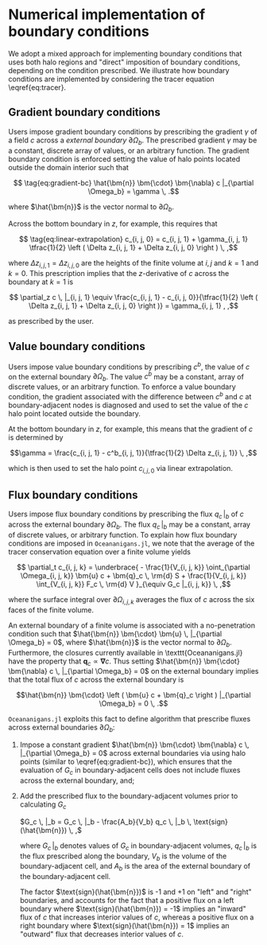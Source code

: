 # Numerical implementation of boundary conditions

We adopt a mixed approach for implementing boundary conditions that uses both halo regions and "direct" 
imposition of boundary conditions, depending on the condition prescribed.
We illustrate how boundary conditions are implemented by considering the tracer equation \eqref{eq:tracer}.

## Gradient boundary conditions 

Users impose gradient boundary conditions by prescribing the gradient $\gamma$ of a field $c$ across a 
*external boundary* $\partial \Omega_b$. 
The prescribed gradient $\gamma$ may be a constant, discrete array of values, or an arbitrary function. 
The gradient boundary condition is enforced setting the value of halo points located outside the domain interior such that 
```math
    \tag{eq:gradient-bc}
    \hat{\bm{n}} \bm{\cdot} \bm{\nabla} c |_{\partial \Omega_b} = \gamma \, .
```
where $\hat{\bm{n}}$ is the vector normal to $\partial \Omega_b$.

Across the bottom boundary in $z$, for example, this requires that
```math
    \tag{eq:linear-extrapolation}
    c_{i, j, 0} = c_{i, j, 1} + \gamma_{i, j, 1} \tfrac{1}{2} \left ( \Delta z_{i, j, 1} + \Delta z_{i, j, 0} \right ) \, ,
```
where $\Delta z_{i, j, 1} = \Delta z_{i, j, 0}$ are the heights of the finite volume at $i, j$ and $k=1$ and $k=0$. 
This prescription implies that the $z$-derivative of $c$ across the boundary at $k=1$ is
```math
    \partial_z c \, |_{i, j, 1} \equiv 
        \frac{c_{i, j, 1} - c_{i, j, 0}}{\tfrac{1}{2} \left ( \Delta z_{i, j, 1} + \Delta z_{i, j, 0} \right )} 
            = \gamma_{i, j, 1} , ,
```
as prescribed by the user.

## Value boundary conditions 

Users impose value boundary conditions by prescribing $c^b$, the value of $c$ on the external 
boundary $\partial \Omega_b$.
The value $c^b$ may be a constant, array of discrete values, or an arbitrary function.
To enforce a value boundary condition, the gradient associated with the difference between 
$c^b$ and $c$ at boundary-adjacent nodes is diagnosed and used to set the value of the $c$ halo point 
located outside the boundary.

At the bottom boundary in $z$, for example, this means that the gradient of $c$ is determined by
```math
\gamma = \frac{c_{i, j, 1} - c^b_{i, j, 1}}{\tfrac{1}{2} \Delta z_{i, j, 1}} \, ,
```
which is then used to set the halo point $c_{i, j, 0}$ via linear extrapolation.

## Flux boundary conditions 

Users impose flux boundary conditions by prescribing the flux $q_c \, |_b$ of $c$ across 
the external boundary $\partial \Omega_b$. 
The flux $q_c \, |_b$ may be a constant, array of discrete values, or arbitrary function. 
To explain how flux boundary conditions are imposed in `Oceananigans.jl`, we note that 
the average of the tracer conservation equation over a finite volume yields
```math
    \partial_t c_{i, j, k} = \underbrace{ - \frac{1}{V_{i, j, k}} \oint_{\partial \Omega_{i, j, k}} \bm{u} c + \bm{q}_c \, \rm{d} S 
                                          + \frac{1}{V_{i, j, k}} \int_{V_{i, j, k}} F_c \, \rm{d} V }_{\equiv G_c |_{i, j, k}} \, ,
```
where the surface integral over $\partial \Omega_{i, j, k}$ averages the flux of $c$ across the six faces of the finite volume.

An external boundary of a finite volume is associated with a no-penetration condition such that 
$\hat{\bm{n}} \bm{\cdot} \bm{u} \, |_{\partial \Omega_b} = 0$, where $\hat{\bm{n}}$ is the vector normal to $\partial \Omega_b$.
Furthermore, the closures currently available in \texttt{Oceananigans.jl} have the property that $\bm{q}_c \propto \bm{\nabla} c$.
Thus setting $\hat{\bm{n}} \bm{\cdot} \bm{\nabla} c \, |_{\partial \Omega_b} = 0$ on the external boundary implies that the total 
flux of $c$ across the external boundary is
```math
\hat{\bm{n}} \bm{\cdot} \left ( \bm{u} c + \bm{q}_c \right ) |_{\partial \Omega_b} = 0 \, .
```
`Oceananigans.jl` exploits this fact to define algorithm that prescribe fluxes across external boundaries $\partial \Omega_b$:

1. Impose a constant gradient $\hat{\bm{n}} \bm{\cdot} \bm{\nabla} c \, |_{\partial \Omega_b} = 0$ across external boundaries 
    via using halo points (similar to \eqref{eq:gradient-bc}), which ensures that the evaluation of $G_c$ in boundary-adjacent 
    cells does not include fluxes across the external boundary, and;
2. Add the prescribed flux to the boundary-adjacent volumes prior to calculating $G_c$

    $G_c \, |_b = G_c \, |_b - \frac{A_b}{V_b} q_c \, |_b \, \text{sign}(\hat{\bm{n}}) \, ,$

    where $G_c \, |_b$ denotes values of $G_c$ in boundary-adjacent volumes, $q_c \, |_b$ is the flux prescribed along the boundary, 
    $V_b$ is the volume of the boundary-adjacent cell, and $A_b$ is the area of the external boundary of the boundary-adjacent cell.

    The factor $\text{sign}(\hat{\bm{n}})$ is -1 and +1 on "left" and "right" boundaries, and accounts for the fact that a positive 
    flux on a left boundary where $\text{sign}(\hat{\bm{n}}) = -1$ implies an "inward" flux of $c$ that increases interior values of $c$, 
    whereas a positive flux on a right boundary where $\text{sign}(\hat{\bm{n}}) = 1$ implies an "outward" flux that decreases interior 
    values of $c$.

